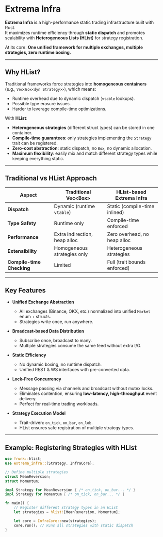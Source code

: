 # Extrema Infra

**Extrema Infra** is a high-performance static trading infrastructure built with Rust.  
It maximizes runtime efficiency through **static dispatch** and promotes scalability with **Heterogeneous Lists (HList)** for strategy registration.  

At its core: **One unified framework for multiple exchanges, multiple strategies, zero runtime boxing.**

---

## Why HList?

Traditional frameworks force strategies into **homogeneous containers** (e.g., `Vec<Box<dyn Strategy>>`), which means:
- Runtime overhead due to dynamic dispatch (`vtable` lookups).  
- Possible type erasure issues.  
- Harder to leverage compile-time optimizations.

With **HList**:
- **Heterogeneous strategies** (different struct types) can be stored in one container.  
- **Compile-time guarantees**: only strategies implementing the `Strategy` trait can be registered.  
- **Zero-cost abstraction**: static dispatch, no `Box`, no dynamic allocation.  
- **Maximum flexibility**: easily mix and match different strategy types while keeping everything static.

---

## Traditional vs HList Approach

| Aspect                  | Traditional Vec<Box<dyn Trait>> | HList-based Extrema Infra |
|--------------------------|----------------------------------|----------------------------|
| **Dispatch**             | Dynamic (runtime `vtable`)       | Static (compile-time inlined) |
| **Type Safety**          | Runtime only                    | Compile-time enforced       |
| **Performance**          | Extra indirection, heap alloc    | Zero overhead, no heap alloc |
| **Extensibility**        | Homogeneous strategies only      | Heterogeneous strategies    |
| **Compile-time Checking**| Limited                         | Full (trait bounds enforced) |

---

## Key Features

- **Unified Exchange Abstraction**  
  - All exchanges (Binance, OKX, etc.) normalized into unified `Market` enum + structs.  
  - Strategies write once, run anywhere.  

- **Broadcast-based Data Distribution**  
  - Subscribe once, broadcast to many.  
  - Multiple strategies consume the same feed without extra I/O.  

- **Static Efficiency**  
  - No dynamic boxing, no runtime dispatch.  
  - Unified REST & WS interfaces with pre-converted data.  

- **Lock-Free Concurrency**  
  - Message passing via channels and broadcast without mutex locks.  
  - Eliminates contention, ensuring **low-latency, high-throughput** event delivery.  
  - Perfect for real-time trading workloads.  

- **Strategy Execution Model**  
  - Trait-driven: `on_tick`, `on_bar`, `on_lob`.  
  - HList ensures safe registration of multiple strategy types.  


---

## Example: Registering Strategies with HList

```rust
use frunk::hlist;
use extrema_infra::{Strategy, InfraCore};

// Define multiple strategies
struct MeanReversion;
struct Momentum;

impl Strategy for MeanReversion { /* on_tick, on_bar... */ }
impl Strategy for Momentum { /* on_tick, on_bar... */ }

fn main() {
    // Register different strategy types in an HList
    let strategies = hlist![MeanReversion, Momentum];

    let core = InfraCore::new(strategies);
    core.run(); // Runs all strategies with static dispatch
}
